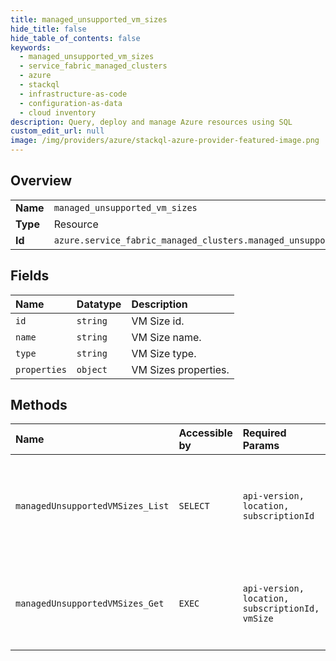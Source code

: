```yaml
---
title: managed_unsupported_vm_sizes
hide_title: false
hide_table_of_contents: false
keywords:
  - managed_unsupported_vm_sizes
  - service_fabric_managed_clusters
  - azure    
  - stackql
  - infrastructure-as-code
  - configuration-as-data
  - cloud inventory
description: Query, deploy and manage Azure resources using SQL
custom_edit_url: null
image: /img/providers/azure/stackql-azure-provider-featured-image.png
---
```

  
    

## Overview
<table><tbody>
<tr><td><b>Name</b></td><td><code>managed_unsupported_vm_sizes</code></td></tr>
<tr><td><b>Type</b></td><td>Resource</td></tr>
<tr><td><b>Id</b></td><td><code>azure.service_fabric_managed_clusters.managed_unsupported_vm_sizes</code></td></tr>
</tbody></table>

## Fields
| Name | Datatype | Description |
|:-----|:---------|:------------|
| `id` | `string` | VM Size id. |
| `name` | `string` | VM Size name. |
| `type` | `string` | VM Size type. |
| `properties` | `object` | VM Sizes properties. |
## Methods
| Name | Accessible by | Required Params | Description |
|:-----|:--------------|:----------------|:------------|
| `managedUnsupportedVMSizes_List` | `SELECT` | `api-version, location, subscriptionId` | Get the lists of unsupported vm sizes for Service Fabric Managed Clusters. |
| `managedUnsupportedVMSizes_Get` | `EXEC` | `api-version, location, subscriptionId, vmSize` | Get unsupported vm size for Service Fabric Managed Clusters. |
